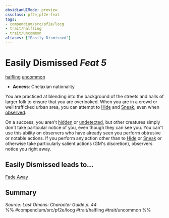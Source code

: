 ```yaml
---
obsidianUIMode: preview
cssclass: pf2e,pf2e-feat
tags:
- compendium/src/pf2e/locg
- trait/halfling
- trait/uncommon
aliases: ["Easily Dismissed"]
---
```

# Easily Dismissed  *Feat 5*  
[halfling](halfling.md "Halfling Ancestry & Heritage Trait")  [uncommon](uncommon.md "Uncommon Rarity Trait")  

- **Access**: Chelaxian nationality

You are practiced at blending into the background of the streets and halls of larger folk to ensure that you are overlooked. When you are in a crowd or well trafficked urban area, you can attempt to [Hide](Reference/Rules/Actions/hide.md) and [Sneak](sneak.md), even when [observed](conditions.md#Observed).

On a success, you aren't [hidden](conditions.md#Hidden) or [undetected](conditions.md#Undetected), but other creatures simply don't take particular notice of you, even though they can see you. You can't use this ability on observers who have already seen you perform obtrusive or notable actions. If you perform any action other than to [Hide](Reference/Rules/Actions/hide.md) or [Sneak](sneak.md) or otherwise take particularly salient actions (GM's discretion), observers notice you right away.

## Easily Dismissed leads to...

[Fade Away](fade-away-locg.md)

## Summary

*Source: Lost Omens: Character Guide p. 44*  
%% #compendium/src/pf2e/locg #trait/halfling #trait/uncommon %%
